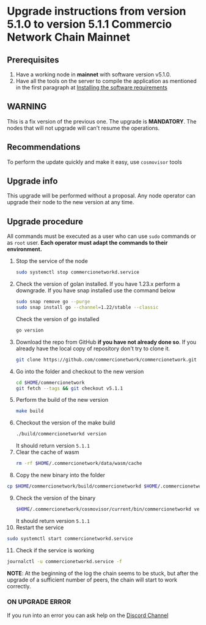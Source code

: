 # Upgrade instructions from version 5.1.0 to version 5.1.1 Commercio Network Chain Mainnet

## Prerequisites


1. Have a working node in **mainnet** with software version v5.1.0.
2. Have all the tools on the server to compile the application as mentioned in the first paragraph at [Installing the software requirements](https://docs.commercio.network/nodes/full-node-installation.html#_1-installing-the-software-requirements)

## WARNING

This is a fix version of the previous one. The upgrade is **MANDATORY**. The nodes that will not upgrade will can't resume the operations.

## Recommendations

To perform the update quickly and make it easy, use `cosmovisor` tools


## Upgrade info

This upgrade will be performed without a proposal. Any node operator can upgrade their node to the new version at any time.

## Upgrade procedure

All commands must be executed as a user who can use `sudo` commands or as `root` user. **Each operator must adapt the commands to their environment.**

1. Stop the service of the node
   ```bash
   sudo systemctl stop commercionetworkd.service
   ```
2. Check the version of golan installed. If you have 1.23.x perform a downgrade. If you have snap installed use the command below
   ```bash
   sudo snap remove go --purge
   sudo snap install go --channel=1.22/stable --classic
   ```
   Check the version of go installed
   ```bash
   go version
   ```
3. Download the repo from GitHub **if you have not already done so**. If you already have the local copy of repository don't try to clone it.
   ```bash
   git clone https://github.com/commercionetwork/commercionetwork.git $HOME/commercionetwork
   ```
4. Go into the folder and checkout to the new version
   ```bash
   cd $HOME/commercionetwork
   git fetch --tags && git checkout v5.1.1
   ```
5. Perform the build of the new version
   ```bash
   make build
   ```
6. Checkout the version of the make build
   ```bash
   ./build/commercionetworkd version
   ```
   It should return version `5.1.1`
7. Clear the cache of wasm
   ```bash
   rm -rf $HOME/.commercionetwork/data/wasm/cache
   ```
8.  Copy the new binary into the folder
   ```bash
   cp $HOME/commercionetwork/build/commercionetworkd $HOME/.commercionetwork/cosmovisor/current/bin/.
   ```
9. Check the version of the binary
   ```bash
   $HOME/.commercionetwork/cosmovisor/current/bin/commercionetworkd version
   ```
   It should return version `5.1.1`
10. Restart the service 
   ```bash
   sudo systemctl start commercionetworkd.service
   ```
11. Check if the service is working
   ```bash
   journalctl -u commercionetworkd.service -f
   ```

**NOTE**: At the beginning of the log the chain seems to be stuck, but after the upgrade of a sufficient number of peers, the chain will start to work correctly.




### ON UPGRADE ERROR 

If you run into an error you can ask help on the [Discord Channel](https://discord.com/channels/973149882032468029/973163682030833685)



